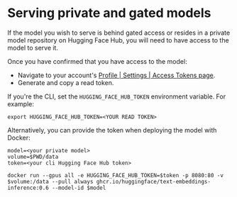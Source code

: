 <!--Copyright 2023 The HuggingFace Team. All rights reserved.

Licensed under the Apache License, Version 2.0 (the "License"); you may not use this file except in compliance with
the License. You may obtain a copy of the License at

http://www.apache.org/licenses/LICENSE-2.0

Unless required by applicable law or agreed to in writing, software distributed under the License is distributed on
an "AS IS" BASIS, WITHOUT WARRANTIES OR CONDITIONS OF ANY KIND, either express or implied. See the License for the
specific language governing permissions and limitations under the License.

⚠️ Note that this file is in Markdown but contain specific syntax for our doc-builder (similar to MDX) that may not be
rendered properly in your Markdown viewer.

-->

# Serving private and gated models

If the model you wish to serve is behind gated access or resides in a private model repository on Hugging Face Hub,
you will need to have access to the model to serve it.

Once you have confirmed that you have access to the model:

- Navigate to your account's [Profile | Settings | Access Tokens page](https://huggingface.co/settings/tokens).
- Generate and copy a read token.

If you're the CLI, set the `HUGGING_FACE_HUB_TOKEN` environment variable. For example:  

```shell
export HUGGING_FACE_HUB_TOKEN=<YOUR READ TOKEN>
```

Alternatively, you can provide the token when deploying the model with Docker:

```shell
model=<your private model>
volume=$PWD/data
token=<your cli Hugging Face Hub token>

docker run --gpus all -e HUGGING_FACE_HUB_TOKEN=$token -p 8080:80 -v $volume:/data --pull always ghcr.io/huggingface/text-embeddings-inference:0.6 --model-id $model
```
